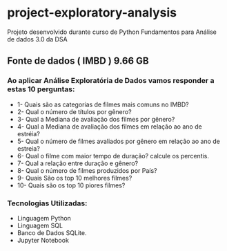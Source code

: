 # project-exploratory-analysis

Projeto desenvolvido durante curso de Python Fundamentos para Análise de dados 3.0 da DSA

## Fonte de dados ( IMBD ) 9.66 GB

### Ao aplicar Análise Exploratória de Dados vamos responder a estas 10 perguntas:

- 1- Quais são as categorias de filmes mais comuns no IMBD?
- 2- Qual o número de títulos por gênero?
- 3- Qual a Mediana de avaliação dos filmes por gênero?
- 4- Qual a Mediana de avaliação dos filmes em relação ao ano de estréia?
- 5- Qual o número de filmes avaliados por gênero em relação ao ano de estreia?
- 6- Qual o filme com maior tempo de duração? calcule os percentis.
- 7- Qual a relação entre duração e gênero?
- 8- Qual o número de filmes produzidos por País?
- 9- Quais São os top 10 melhores filmes?
- 10- Quais são os top 10 piores filmes?

### Tecnologias Utilizadas:

- Linguagem Python
- Linguagem SQL
- Banco de Dados SQLite.
- Jupyter Notebook
